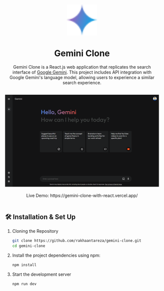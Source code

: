 <div align="center">
  <img alt="Logo" src="src/assets/gemini-icon.svg" width="100" />
</div>
<h1 align="center">
  Gemini Clone
</h1>
<p align="center">
  Gemini Clone is a React.js web application that replicates the search interface of <a href="https://gemini.google.com/" target="_blank">Google Gemini</a>. This project includes API integration with Google Gemini's language model, allowing users to experience a similar search experience.
</p>
<br />
<a href="https://gemini-clone-with-react.vercel.app/" target="_blank">
  <img src="src/assets/project-banner.png" alt="Project Banner">
</a>
<br /><br />
<div align="center">
  Live Demo: https://gemini-clone-with-react.vercel.app/
</div>
<br />

## 🛠 Installation & Set Up

1. Cloning the Repository

   ```sh
   git clone https://github.com/rakhaantareza/gemini-clone.git
   cd gemini-clone
   ```

2. Install the project dependencies using npm:

    ```bash
    npm install
    ```

3. Start the development server

   ```sh
   npm run dev
   ```
